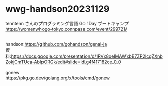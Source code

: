 # wwg-handson20231129

tenntenn さんのプログラミング言語 Go 1Day ブートキャンプ<br>
https://womenwhogo-tokyo.connpass.com/event/299721/<br><br>

handson:https://github.com/gohandson/genai-ja<br>
資料:https://docs.google.com/presentation/d/1RVx8oeIMAWxbB7ZP2IcgZXnbZokjCmTUca-AbIpORGk/edit#slide=id.g4f417182ce_0_0<br>
<br>
gonew<br>
https://pkg.go.dev/golang.org/x/tools/cmd/gonew
